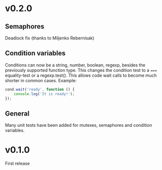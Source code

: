 # v0.2.0

## Semaphores

Deadlock fix (thanks to Miljenko Rebernisak)

## Condition variables

Conditions can now be a string, number, boolean, regexp, besides the previously supported function type. This changes
the condition test to a `===` equality-test or a regexp.test(). This allows code wait calls to become much shorter in
common cases. Example:

```js
cond.wait('ready', function () {
	console.log('It is ready!');
});
```

## General

Many unit tests have been added for mutexes, semaphores and condition variables.

# v0.1.0

First release
